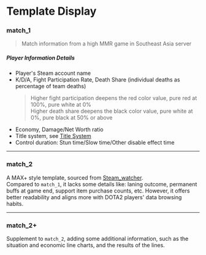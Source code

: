 # Template Display

### match_1
> Match information from a high MMR game in Southeast Asia server
<ImageViewer src="/en-US/generated/match_1.png" />

##### Player Information Details
- Player's Steam account name
- K/D/A, Fight Participation Rate, Death Share (individual deaths as percentage of team deaths)
  > Higher fight participation deepens the red color value, pure red at 100%, pure white at 0%  
  > Higher death share deepens the black color value, pure white at 0%, pure black at 50% or above
- Economy, Damage/Net Worth ratio
- Title system, see [Title System](./template#title-system-match-1-match-2)
- Control duration: Stun time/Slow time/Other disable effect time

***
### match_2

<ImageViewer src="/en-US/generated/match_2.png" />

A MAX+ style template, sourced from [Steam_watcher](https://github.com/SonodaHanami/Steam_watcher).  
Compared to `match_1`, it lacks some details like: laning outcome, permanent buffs at game end, support item purchase counts, etc. However, it offers better readability and aligns more with DOTA2 players' data browsing habits.

***
### match_2+

<ImageViewer src="generated/match_2+.png" />

Supplement to `match_2`, adding some additional information, such as the situation and economic line charts, and the results of the lines.
